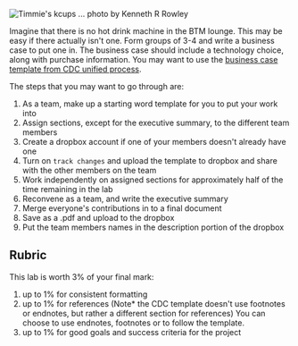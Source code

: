 ![Timmie's kcups ... photo by Kenneth R Rowley](https://farm4.staticflickr.com/3809/12647740854_548dbc4803_z_d.jpg)

Imagine that there is no hot drink machine in the BTM lounge. This may be easy if there actually isn't one. Form groups of 3-4 and write a business case to put one in. The business case should include a technology choice, along with purchase information. You may want to use the [business case template from CDC unified process](http://www2.cdc.gov/cdcup/library/templates/CDC_UP_Business_Case_LITE_Template.doc "business case template from CDC unified process").

The steps that you may want to go through are:

1. As a team, make up a starting word template for you to put your work into
1. Assign sections, except for the executive summary, to the different team members
1. Create a dropbox account if one of your members doesn't already have one
1. Turn on `track changes` and upload the template to dropbox and share with the other members on the team
1. Work independently on assigned sections for approximately half of the time remaining in the lab
1. Reconvene as a team, and write the executive summary
1. Merge everyone's contributions in to a final document
1. Save as a .pdf and upload to the dropbox
1. Put the team members names in the description portion of the dropbox

Rubric
--

This lab is worth 3% of your final mark:

1. up to 1% for consistent formatting
1. up to 1% for references (Note* the CDC template doesn't use footnotes or endnotes, but rather a different section for references) You can choose to use endnotes, footnotes or to follow the template.
1. up to 1% for good goals and success criteria for the project
